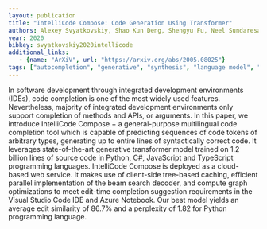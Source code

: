 ```yaml
---
layout: publication
title: "IntelliCode Compose: Code Generation Using Transformer"
authors: Alexey Svyatkovskiy, Shao Kun Deng, Shengyu Fu, Neel Sundaresan
year: 2020
bibkey: svyatkovskiy2020intellicode
additional_links:
   - {name: "ArXiV", url: "https://arxiv.org/abs/2005.08025"}
tags: ["autocompletion", "generative", "synthesis", "language model", "pretraining"]
---
```

In software development through integrated development environments (IDEs), code completion is one of the most widely used features. Nevertheless, majority of integrated development environments only support completion of methods and APIs, or arguments.
In this paper, we introduce IntelliCode Compose − a general-purpose multilingual code completion tool which is capable of predicting sequences of code tokens of arbitrary types, generating up to entire lines of syntactically correct code. It leverages state-of-the-art generative transformer model trained on 1.2 billion lines of source code in Python, C#, JavaScript and TypeScript programming languages. IntelliCode Compose is deployed as a cloud-based web service. It makes use of client-side tree-based caching, efficient parallel implementation of the beam search decoder, and compute graph optimizations to meet edit-time completion suggestion requirements in the Visual Studio Code IDE and Azure Notebook.
Our best model yields an average edit similarity of 86.7% and a perplexity of 1.82 for Python programming language.
